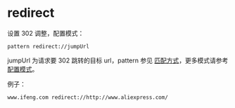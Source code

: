 # redirect

设置 302 调整，配置模式：

	pattern redirect://jumpUrl

jumpUrl 为请求要 302 跳转的目标 url，pattern 参见 [匹配方式](#pattern)，更多模式请参考 [配置模式](#mode)。


例子：

	www.ifeng.com redirect://http://www.aliexpress.com/
